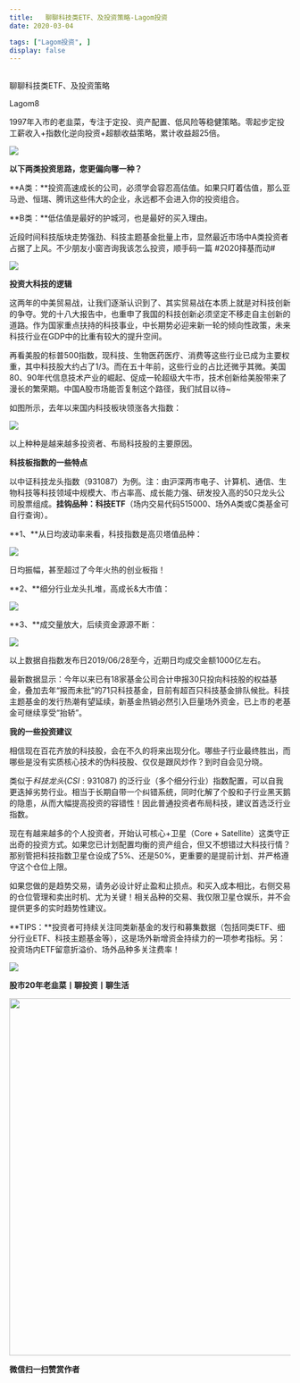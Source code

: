 ```yaml
---
title:   聊聊科技类ETF、及投资策略-Lagom投资
date: 2020-03-04

tags: ["Lagom投资", ]
display: false
---
```



## 



聊聊科技类ETF、及投资策略




Lagom8




1997年入市的老韭菜，专注于定投、资产配置、低风险等稳健策略。零起步定投工薪收入+指数化逆向投资+超额收益策略，累计收益超25倍。


<img src="https://mmbiz.qpic.cn/mmbiz_png/ZB4WjgjLjJW3KtDibicU3BB1HNQ9lDS2M5oGRnchkNPRzYsc0Ua6CIu7rZH3vAficcBEPYHU9ZTPqkic1sicT8CaxQQ/640?wx_fmt=png" data-type="png" data-ratio="0.05776173285198556" data-w="554"/>

**以下两类投资思路，您更偏向哪一种？**

**A类：**投资高速成长的公司，必须学会容忍高估值。如果只盯着估值，那么亚马逊、恒瑞、腾讯这些伟大的企业，永远都不会进入你的投资组合。

**B类：**低估值是最好的护城河，也是最好的买入理由。



近段时间科技版块走势强劲、科技主题基金批量上市，显然最近市场中A类投资者占据了上风。不少朋友小窗咨询我该怎么投资，顺手码一篇&nbsp;#2020择基而动#

<img src="https://mmbiz.qpic.cn/mmbiz_png/ZB4WjgjLjJW3KtDibicU3BB1HNQ9lDS2M5oGRnchkNPRzYsc0Ua6CIu7rZH3vAficcBEPYHU9ZTPqkic1sicT8CaxQQ/640?wx_fmt=png" data-type="png" data-ratio="0.05776173285198556" data-w="554"/>

**投资大科技的逻辑**

这两年的中美贸易战，让我们逐渐认识到了、其实贸易战在本质上就是对科技创新的争夺。党的十八大报告中，也重申了我国的科技创新必须坚定不移走自主创新的道路。作为国家重点扶持的科技事业，中长期势必迎来新一轮的倾向性政策，未来科技行业在GDP中的比重有较大的提升空间。



再看美股的标普500指数，现科技、生物医药医疗、消费等这些行业已成为主要权重，其中科技股大约占了1/3。而在五十年前，这些行业的占比还微乎其微。美国80、90年代信息技术产业的崛起、促成一轮超级大牛市，技术创新给美股带来了漫长的繁荣期。中国A股市场能否复制这个路径，我们拭目以待~



如图所示，去年以来国内科技板块领涨各大指数：

<img class="rich_pages js_insertlocalimg" data-ratio="0.7699859747545582" data-s="300,640" src="https://mmbiz.qpic.cn/mmbiz_png/ZB4WjgjLjJViccb1zANZsDevTicArb0jnvwpAibnVqYj68mbx3vibROY9qnDFjJjmYElDxM3OXlIvQD5woMMwAnLVQ/640?wx_fmt=png" data-type="png" data-w="713" style=""/>

以上种种是越来越多投资者、布局科技股的主要原因。



**科技板指数的一些特点**

以中证科技龙头指数（931087）为例。注：由沪深两市电子、计算机、通信、生物科技等科技领域中规模大、市占率高、成长能力强、研发投入高的50只龙头公司股票组成。**挂钩品种：科技ETF**（场内交易代码515000、场外A类或C类基金可自行查询）。





**1、**从日均波动率来看，科技指数是高贝塔值品种：

<img class="rich_pages js_insertlocalimg" data-ratio="0.42462845010615713" data-s="300,640" src="https://mmbiz.qpic.cn/mmbiz_png/ZB4WjgjLjJViccb1zANZsDevTicArb0jnvNTO72Y0Rmicx6p8S1CAFpWuFh6V3dY52Ulfhl6GjxhxkklBkuMlvZUA/640?wx_fmt=png" data-type="png" data-w="471" style=""/>

日均振幅，甚至超过了今年火热的创业板指！



**2、**细分行业龙头扎堆，高成长&amp;大市值：

<img class="rich_pages js_insertlocalimg" data-ratio="0.6530172413793104" data-s="300,640" src="https://mmbiz.qpic.cn/mmbiz_png/ZB4WjgjLjJViccb1zANZsDevTicArb0jnvmE8537ibwibR7ydWD4ibrGuBueS2GPf03Z2CGt9Dst3Xybd7slsWSTf0A/640?wx_fmt=png" data-type="png" data-w="464" style=""/>



**3、**成交量放大，后续资金源源不断：

<img class="rich_pages js_insertlocalimg" data-ratio="0.4752475247524752" data-s="300,640" src="https://mmbiz.qpic.cn/mmbiz_png/ZB4WjgjLjJViccb1zANZsDevTicArb0jnvYGBVPGaR4rCFWiaaz9NRc6jsbP1kP4J3KIFEdsUE2270nMe3Izm19qw/640?wx_fmt=png" data-type="png" data-w="606" style=""/>

以上数据自指数发布日2019/06/28至今，近期日均成交金额1000亿左右。



最新数据显示：今年以来已有18家基金公司合计申报30只投向科技股的权益基金，叠加去年“报而未批”的71只科技基金，目前有超百只科技基金排队候批。科技主题基金的发行热潮有望延续，新基金热销必然引入巨量场外资金，已上市的老基金可继续享受“抬轿”。





**我的一些投资建议**



相信现在百花齐放的科技股，会在不久的将来出现分化。哪些子行业最终胜出，而哪些是没有实质核心技术的伪科技股、仅仅是跟风炒作？到时自会见分晓。



类似于$科技龙头(CSI:931087)$&nbsp;的泛行业（多个细分行业）指数配置，可以自我更迭掉劣势行业。相当于长期自带一个纠错系统，同时化解了个股和子行业黑天鹅的隐患，从而大幅提高投资的容错性！因此普通投资者布局科技，建议首选泛行业指数。



现在有越来越多的个人投资者，开始认可核心+卫星（Core + Satellite）这类守正出奇的投资方式。如果您已计划配置均衡的资产组合，但又不想错过大科技行情？那别管把科技指数卫星仓设成了5%、还是50%，更重要的是提前计划、并严格遵守这个仓位上限。



如果您做的是趋势交易，请务必设计好止盈和止损点。和买入成本相比，右侧交易的仓位管理和卖出时机、尤为关键！相关品种的交易、我仅限卫星仓娱乐，并不会提供更多的实时趋势性建议。



**TIPS：**投资者可持续关注同类新基金的发行和募集数据（包括同类ETF、细分行业ETF、科技主题基金等），这是场外新增资金持续力的一项参考指标。另：投资场内ETF留意折溢价、场外品种多关注费率！



<img src="https://mmbiz.qpic.cn/mmbiz_png/ZB4WjgjLjJW3KtDibicU3BB1HNQ9lDS2M5oGRnchkNPRzYsc0Ua6CIu7rZH3vAficcBEPYHU9ZTPqkic1sicT8CaxQQ/640?wx_fmt=png" data-type="png" data-ratio="0.05776173285198556" data-w="554"/>

**股市20年老韭菜丨聊投资丨聊生活**

<img data-copyright="0" data-ratio="0.390625" data-s="300,640" data-type="png" data-w="640" src="https://mmbiz.qpic.cn/mmbiz_png/ZB4WjgjLjJW3KtDibicU3BB1HNQ9lDS2M5AHEoeiaz0dQ4NfIRjBMuXvyJn8dXWm7ftklb0xqheiaMia0zbkyMJiaKzA/640?wx_fmt=png" style="box-sizing: border-box !important;overflow-wrap: break-word !important;visibility: visible !important;width: 640px !important;"/>


**微信扫一扫赞赏作者**